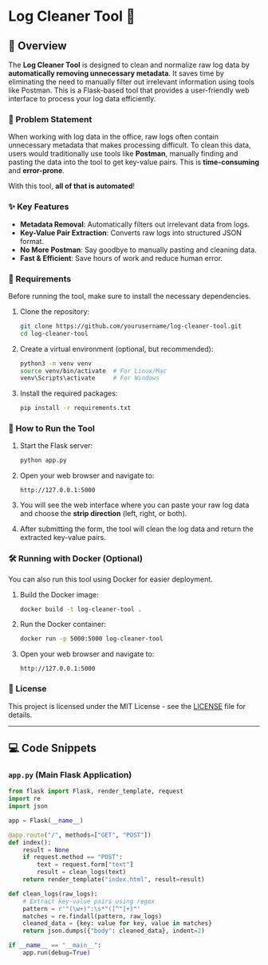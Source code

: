 # Log Cleaner Tool 🔧

## 🚀 Overview
The **Log Cleaner Tool** is designed to clean and normalize raw log data by **automatically removing unnecessary metadata**. It saves time by eliminating the need to manually filter out irrelevant information using tools like Postman. This is a Flask-based tool that provides a user-friendly web interface to process your log data efficiently.

### 🎯 Problem Statement
When working with log data in the office, raw logs often contain unnecessary metadata that makes processing difficult. To clean this data, users would traditionally use tools like **Postman**, manually finding and pasting the data into the tool to get key-value pairs. This is **time-consuming** and **error-prone**.

With this tool, **all of that is automated**!

### ✨ Key Features
- **Metadata Removal**: Automatically filters out irrelevant data from logs.
- **Key-Value Pair Extraction**: Converts raw logs into structured JSON format.
- **No More Postman**: Say goodbye to manually pasting and cleaning data.
- **Fast & Efficient**: Save hours of work and reduce human error.

### 🔧 Requirements

Before running the tool, make sure to install the necessary dependencies.

1. Clone the repository:
    ```bash
    git clone https://github.com/yourusername/log-cleaner-tool.git
    cd log-cleaner-tool
    ```

2. Create a virtual environment (optional, but recommended):
    ```bash
    python3 -m venv venv
    source venv/bin/activate  # For Linux/Mac
    venv\Scripts\activate     # For Windows
    ```

3. Install the required packages:
    ```bash
    pip install -r requirements.txt
    ```

### 🚀 How to Run the Tool

1. Start the Flask server:
    ```bash
    python app.py
    ```

2. Open your web browser and navigate to:
    ```
    http://127.0.0.1:5000
    ```

3. You will see the web interface where you can paste your raw log data and choose the **strip direction** (left, right, or both).

4. After submitting the form, the tool will clean the log data and return the extracted key-value pairs.

### 🛠️ Running with Docker (Optional)

You can also run this tool using Docker for easier deployment.

1. Build the Docker image:
    ```bash
    docker build -t log-cleaner-tool .
    ```

2. Run the Docker container:
    ```bash
    docker run -p 5000:5000 log-cleaner-tool
    ```

3. Open your web browser and navigate to:
    ```
    http://127.0.0.1:5000
    ```

### 📜 License
This project is licensed under the MIT License - see the [LICENSE](LICENSE) file for details.

---

## 💻 Code Snippets

### `app.py` (Main Flask Application)
```python
from flask import Flask, render_template, request
import re
import json

app = Flask(__name__)

@app.route("/", methods=["GET", "POST"])
def index():
    result = None
    if request.method == "POST":
        text = request.form["text"]
        result = clean_logs(text)
    return render_template("index.html", result=result)

def clean_logs(raw_logs):
    # Extract key-value pairs using regex
    pattern = r'"(\w+)":\s*"([^"]+)"'
    matches = re.findall(pattern, raw_logs)
    cleaned_data = {key: value for key, value in matches}
    return json.dumps({"body": cleaned_data}, indent=2)

if __name__ == "__main__":
    app.run(debug=True)
